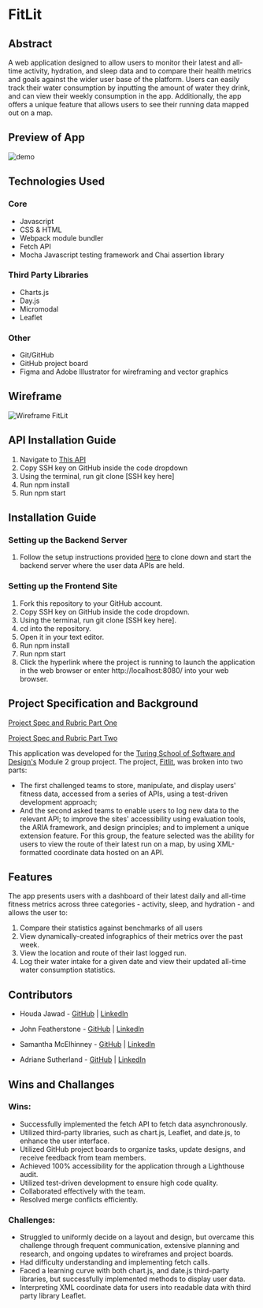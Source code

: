 # FitLit

## Abstract
A web application designed to allow users to monitor their latest and all-time activity, hydration, and sleep data and to compare their health metrics and goals against the wider user base of the platform. Users can easily track their water consumption by inputting the amount of water they drink, and can view their weekly consumption in the app. Additionally, the app offers a unique feature that allows users to see their running data mapped out on a map.

## Preview of App
![demo](src/images/FitLit.gif)

## Technologies Used
### Core
- Javascript
- CSS & HTML
- Webpack module bundler
- Fetch API
- Mocha Javascript testing framework and Chai assertion library

### Third Party Libraries
- Charts.js
- Day.js
- Micromodal
- Leaflet

### Other
- Git/GitHub
- GitHub project board
- Figma and Adobe Illustrator for wireframing and vector graphics

## Wireframe
![Wireframe FitLit](https://github.com/SamanthaMcElhinney/fitlit-adriane-houda-sam-john/assets/115356592/04fb26f6-f172-4a49-af63-7d9bbb40e031)

## API Installation Guide
1. Navigate to [This API](https://github.com/turingschool-examples/fitlit-api)
2. Copy SSH key on GitHub inside the code dropdown
3. Using the terminal, run git clone [SSH key here]
4. Run npm install 
5. Run npm start

## Installation Guide
### Setting up the Backend Server
1. Follow the setup instructions provided [here](https://github.com/turingschool-examples/fitlit-api) to clone down and start the backend server where the user data APIs are held.


### Setting up the Frontend Site
1. Fork this repository to your GitHub account.
2. Copy SSH key on GitHub inside the code dropdown.
3. Using the terminal, run git clone [SSH key here].
4. cd into the repository.
5. Open it in your text editor.
6. Run npm install 
7. Run npm start
8. Click the hyperlink where the project is running to launch the application in the web browser or enter http://localhost:8080/ into your web browser.


## Project Specification and Background
[Project Spec and Rubric Part One](https://frontend.turing.edu/projects/module-2/fitlit-part-one-agile.html)

[Project Spec and Rubric Part Two](https://frontend.turing.edu/projects/module-2/fitlit-part-two-agile.html)

This application was developed for the [Turing School of Software and Design's](https://frontend.turing.edu/) Module 2 group project. The project, [Fitlit](https://frontend.turing.edu/projects/module-2/fitlit-part-one-agile.html), was broken into two parts: 
- The first challenged teams to store, manipulate, and display users' fitness data, accessed from a series of APIs, using a test-driven development approach; 
- And the second asked teams to enable users to log new data to the relevant API; to improve the sites' accessibility using evaluation tools, the ARIA framework, and design principles; and to implement a unique extension feature. For this group, the feature selected was the ability for users to view the route of their latest run on a map, by using XML-formatted coordinate data hosted on an API.

## Features
The app presents users with a dashboard of their latest daily and all-time fitness metrics across three categories - activity, sleep, and hydration - and allows the user to:
1. Compare their statistics against benchmarks of all users
1. View dynamically-created infographics of their metrics over the past week.
1. View the location and route of their last logged run.
1. Log their water intake for a given date and view their updated all-time water consumption statistics.

## Contributors

- Houda Jawad - [GitHub](https://github.com/hjawad22) | [LinkedIn](https://www.linkedin.com/in/houda-jawad-b0315675/)

- John Featherstone - [GitHub](https://github.com/JWFeatherstone) | [LinkedIn](https://www.linkedin.com/in/john-w-featherstone/)

- Samantha McElhinney - [GitHub](https://github.com/SamanthaMcElhinney) | [LinkedIn](https://www.linkedin.com/in/samantha-mcelhinney-98134b170/)

- Adriane Sutherland - [GitHub](https://github.com/asutherland91) | [LinkedIn](https://www.linkedin.com/in/adrianesutherland/)

## Wins and Challanges

### Wins:
- Successfully implemented the fetch API to fetch data asynchronously.
- Utilized third-party libraries, such as chart.js, Leaflet, and date.js, to enhance the user interface.
- Utilized GitHub project boards to organize tasks, update designs, and receive feedback from team members.
- Achieved 100% accessibility for the application through a Lighthouse audit.
- Utilized test-driven development to ensure high code quality.
- Collaborated effectively with the team.
- Resolved merge conflicts efficiently.

### Challenges:
- Struggled to uniformly decide on a layout and design, but overcame this challenge through frequent communication, extensive planning and research, and ongoing updates to wireframes and project boards.
- Had difficulty understanding and implementing fetch calls.
- Faced a learning curve with both chart.js, and date.js third-party libraries, but successfully implemented methods to display user data.
- Interpreting XML coordinate data for users into readable data with third party library Leaflet.

